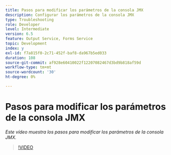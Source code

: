 ```yaml
---
title: Pasos para modificar los parámetros de la consola JMX
description: Configurar los parámetros de la consola JMX
type: Troubleshooting
role: Developer
level: Intermediate
version: 6.5
feature: Output Service, Forms Service
topic: Development
index: y
exl-id: f7a815f0-2c71-452f-baf8-da967b5ed033
duration: 108
source-git-commit: af928e60410022f12207082467d3bd9b818af59d
workflow-type: tm+mt
source-wordcount: '30'
ht-degree: 0%

---
```



# Pasos para modificar los parámetros de la consola JMX

*Este vídeo muestra los pasos para modificar los parámetros de la consola JMX.*

>[!VIDEO](https://video.tv.adobe.com/v/335554?quality=12&learn=on)
